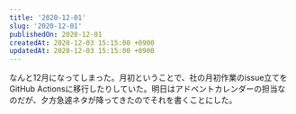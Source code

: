 ```yaml
---
title: '2020-12-01'
slug: '2020-12-01'
publishedOn: 2020-12-01
createdAt: 2020-12-03 15:15:00 +0900
updatedAt: 2020-12-03 15:15:00 +0900
---
```

なんと12月になってしまった。月初ということで、社の月初作業のissue立てをGitHub Actionsに移行したりしていた。明日はアドベントカレンダーの担当なのだが、夕方急遽ネタが降ってきたのでそれを書くことにした。
